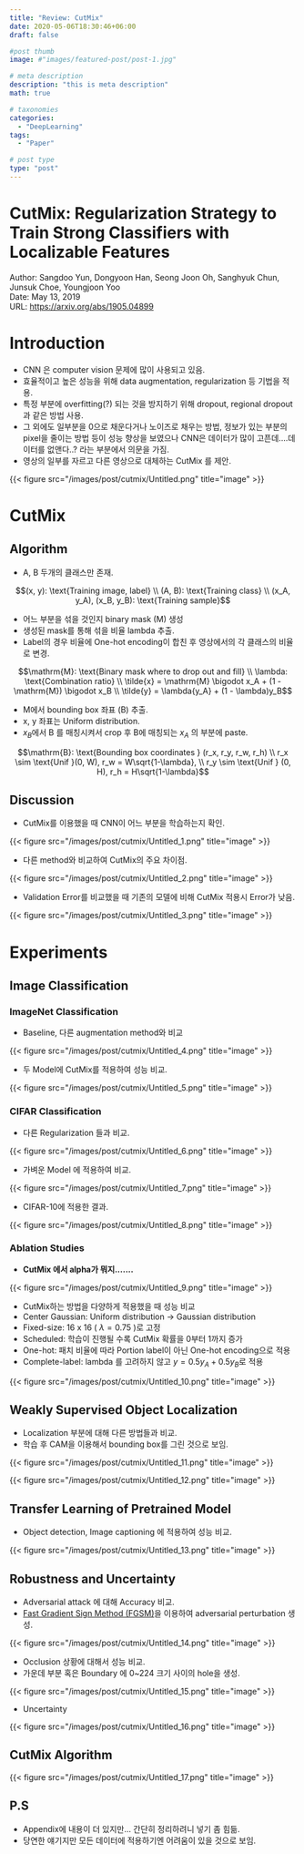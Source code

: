 ```yaml
---
title: "Review: CutMix"
date: 2020-05-06T18:30:46+06:00
draft: false

#post thumb
image: #"images/featured-post/post-1.jpg"

# meta description
description: "this is meta description"
math: true

# taxonomies
categories:
  - "DeepLearning"
tags:
  - "Paper"

# post type
type: "post"
---
```


# CutMix: Regularization Strategy to Train Strong Classifiers with Localizable Features

Author: Sangdoo Yun, Dongyoon Han, Seong Joon Oh, Sanghyuk Chun, Junsuk Choe, Youngjoon Yoo  
Date: May 13, 2019  
URL: https://arxiv.org/abs/1905.04899

# Introduction

- CNN 은 computer vision 문제에 많이 사용되고 있음.
- 효율적이고 높은 성능을 위해 data augmentation, regularization 등 기법을 적용.
- 특정 부분에 overfitting(?) 되는 것을 방지하기 위해 dropout, regional dropout 과 같은 방법 사용.
- 그 외에도 일부분을 0으로 채운다거나 노이즈로 채우는 방법, 정보가 있는 부분의 pixel을 줄이는 방법 등이 성능 향상을 보였으나 CNN은 데이터가 많이 고픈데....데이터를 없앤다..? 라는 부분에서 의문을 가짐.
- 영상의 일부를 자르고 다른 영상으로 대체하는 CutMix 를 제안.

{{< figure src="/images/post/cutmix/Untitled.png" title="image" >}}

# CutMix

## Algorithm

- A, B 두개의 클래스만 존재.

$$(x, y): \text{Training image, label} \\ (A, B): \text{Training class} \\ (x_A, y_A), (x_B, y_B): \text{Training sample}$$

- 어느 부분을 섞을 것인지 binary mask (M) 생성
- 생성된 mask를 통해 섞을 비율 lambda 추출.
- Label의 경우 비율에 One-hot encoding이 합친 후 영상에서의 각 클래스의 비율로 변경.

$$\mathrm{M}: \text{Binary mask where to drop out and fill} \\ \lambda: \text{Combination ratio} \\ \tilde{x} = \mathrm{M} \bigodot x_A + (1 - \mathrm{M}) \bigodot x_B \\ \tilde{y} = \lambda{y_A} + (1 - \lambda)y_B$$

- M에서 bounding box 좌표 (B) 추출.
- x, y 좌표는 Uniform distribution.
- $x_B$에서 B 를 매칭시켜서 crop 후 B에 매칭되는 $x_A$ 의 부분에 paste.

$$\mathrm{B}: \text{Bounding box coordinates }  (r_x, r_y, r_w, r_h) \\ r_x \sim \text{Unif }(0, W), r_w = W\sqrt{1-\lambda}, \\ r_y \sim \text{Unif } (0, H), r_h = H\sqrt{1-\lambda}$$

## Discussion

- CutMix를 이용했을 때 CNN이 어느 부분을 학습하는지 확인.

{{< figure src="/images/post/cutmix/Untitled_1.png" title="image" >}}

- 다른 method와 비교하여 CutMix의 주요 차이점.

{{< figure src="/images/post/cutmix/Untitled_2.png" title="image" >}}

- Validation Error를 비교했을 때 기존의 모델에 비해 CutMix 적용시 Error가 낮음.

{{< figure src="/images/post/cutmix/Untitled_3.png" title="image" >}}

# Experiments

## Image Classification

### ImageNet Classification

- Baseline, 다른 augmentation method와 비교

{{< figure src="/images/post/cutmix/Untitled_4.png" title="image" >}}

- 두 Model에 CutMix를 적용하여 성능 비교.

{{< figure src="/images/post/cutmix/Untitled_5.png" title="image" >}}

### CIFAR Classification

- 다른 Regularization 들과 비교.

{{< figure src="/images/post/cutmix/Untitled_6.png" title="image" >}}

- 가벼운 Model 에 적용하여 비교.

{{< figure src="/images/post/cutmix/Untitled_7.png" title="image" >}}

- CIFAR-10에 적용한 결과.

{{< figure src="/images/post/cutmix/Untitled_8.png" title="image" >}}

### Ablation Studies

- **CutMix 에서 alpha가 뭐지.......**

{{< figure src="/images/post/cutmix/Untitled_9.png" title="image" >}}

- CutMix하는 방법을 다양하게 적용했을 때 성능 비교
- Center Gaussian: Uniform distribution → Gaussian distribution
- Fixed-size: 16 x 16 ( $\lambda = 0.75$ )로 고정
- Scheduled: 학습이 진행될 수록 CutMix 확률을 0부터 1까지 증가
- One-hot: 패치 비율에 따라 Portion label이 아닌 One-hot encoding으로 적용
- Complete-label: lambda 를 고려하지 않고 $y = 0.5y_A + 0.5y_B$로 적용

{{< figure src="/images/post/cutmix/Untitled_10.png" title="image" >}}

## Weakly Supervised Object Localization

- Localization 부분에 대해 다른 방법들과 비교.
- 학습 후 CAM을 이용해서 bounding box를 그린 것으로 보임.

{{< figure src="/images/post/cutmix/Untitled_11.png" title="image" >}}

{{< figure src="/images/post/cutmix/Untitled_12.png" title="image" >}}

## Transfer Learning of Pretrained Model

- Object detection, Image captioning 에 적용하여 성능 비교.

{{< figure src="/images/post/cutmix/Untitled_13.png" title="image" >}}

## Robustness and Uncertainty

- Adversarial attack 에 대해 Accuracy 비교.
- [Fast Gradient Sign Method (FGSM)](https://arxiv.org/abs/1412.6572)을 이용하여 adversarial perturbation 생성.

{{< figure src="/images/post/cutmix/Untitled_14.png" title="image" >}}

- Occlusion 상황에 대해서 성능 비교.
- 가운데 부분 혹은 Boundary 에 0~224 크기 사이의 hole을 생성.

{{< figure src="/images/post/cutmix/Untitled_15.png" title="image" >}}

- Uncertainty

{{< figure src="/images/post/cutmix/Untitled_16.png" title="image" >}}

## CutMix Algorithm

{{< figure src="/images/post/cutmix/Untitled_17.png" title="image" >}}

## P.S

- Appendix에 내용이 더 있지만... 간단히 정리하려니 넣기 좀 힘듦.
- 당연한 얘기지만 모든 데이터에 적용하기엔 어려움이 있을 것으로 보임.